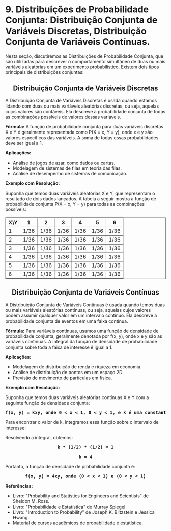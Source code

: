 <h1>9. Distribuições de Probabilidade Conjunta: Distribuição Conjunta de Variáveis Discretas, Distribuição Conjunta de Variáveis Contínuas.</h1>
<p>Nesta seção, discutiremos as Distribuições de Probabilidade Conjunta, que são utilizadas para descrever o comportamento simultâneo de duas ou mais variáveis aleatórias em um experimento probabilístico. Existem dois tipos principais de distribuições conjuntas:</p>
<h2 align="center">Distribuição Conjunta de Variáveis Discretas</h2>
<p>A Distribuição Conjunta de Variáveis Discretas é usada quando estamos lidando com duas ou mais variáveis aleatórias discretas, ou seja, aquelas cujos valores são contáveis. Ela descreve a probabilidade conjunta de todas as combinações possíveis de valores dessas variáveis.</p>
<p><strong>Fórmula:</strong> A função de probabilidade conjunta para duas variáveis discretas X e Y é geralmente representada como P(X = x, Y = y), onde x e y são valores específicos das variáveis. A soma de todas essas probabilidades deve ser igual a 1.</p>
<p><strong>Aplicações:</strong></p>
<ul>
  <li>Análise de jogos de azar, como dados ou cartas.</li>
  <li>Modelagem de sistemas de filas em teoria das filas.</li>
  <li>Análise de desempenho de sistemas de comunicação.</li>
</ul>
<p><strong>Exemplo com Resolução:</strong></p>
<p>Suponha que temos duas variáveis aleatórias X e Y, que representam o resultado de dois dados lançados. A tabela a seguir mostra a função de probabilidade conjunta P(X = x, Y = y) para todas as combinações possíveis:</p>
<table border="1">
  <tr>
    <th>X\Y</th>
    <th>1</th>
    <th>2</th>
    <th>3</th>
    <th>4</th>
    <th>5</th>
    <th>6</th>
  </tr>
  <tr>
    <td>1</td>
    <td>1/36</td>
    <td>1/36</td>
    <td>1/36</td>
    <td>1/36</td>
    <td>1/36</td>
    <td>1/36</td>
  </tr>
  <tr>
    <td>2</td>
    <td>1/36</td>
    <td>1/36</td>
    <td>1/36</td>
    <td>1/36</td>
    <td>1/36</td>
    <td>1/36</td>
  </tr>
  <tr>
    <td>3</td>
    <td>1/36</td>
    <td>1/36</td>
    <td>1/36</td>
    <td>1/36</td>
    <td>1/36</td>
    <td>1/36</td>
  </tr>
  <tr>
    <td>4</td>
    <td>1/36</td>
    <td>1/36</td>
    <td>1/36</td>
    <td>1/36</td>
    <td>1/36</td>
    <td>1/36</td>
  </tr>
  <tr>
    <td>5</td>
    <td>1/36</td>
    <td>1/36</td>
    <td>1/36</td>
    <td>1/36</td>
    <td>1/36</td>
    <td>1/36</td>
  </tr>
  <tr>
    <td>6</td>
    <td>1/36</td>
    <td>1/36</td>
    <td>1/36</td>
    <td>1/36</td>
    <td>1/36</td>
    <td>1/36</td>
  </tr>
</table>
<h2 align="center">Distribuição Conjunta de Variáveis Contínuas</h2>
<p>A Distribuição Conjunta de Variáveis Contínuas é usada quando temos duas ou mais variáveis aleatórias contínuas, ou seja, aquelas cujos valores podem assumir qualquer valor em um intervalo contínuo. Ela descreve a probabilidade conjunta de eventos em uma faixa contínua.</p>
<p><strong>Fórmula:</strong> Para variáveis contínuas, usamos uma função de densidade de probabilidade conjunta, geralmente denotada por f(x, y), onde x e y são as variáveis contínuas. A integral da função de densidade de probabilidade conjunta sobre toda a faixa de interesse é igual a 1.</p>
<p><strong>Aplicações:</strong></p>
<ul>
  <li>Modelagem de distribuição de renda e riqueza em economia.</li>
  <li>Análise de distribuição de pontos em um espaço 2D.</li>
  <li>Previsão de movimento de partículas em física.</li>
</ul>
<p><strong>Exemplo com Resolução:</strong></p>
<p>Suponha que temos duas variáveis aleatórias contínuas X e Y com a seguinte função de densidade conjunta:</p>
<pre align="center"><b>f(x, y) = kxy, onde 0 < x < 1, 0 < y < 1, e k é uma constante de normalização.</b></pre>
<p>Para encontrar o valor de k, integramos essa função sobre o intervalo de interesse:</p>
<!-- Insira a integral aqui -->
<p>Resolvendo a integral, obtemos:</p>
<pre align="center"><b>k * (1/2) * (1/2) = 1</b></pre>
<pre align="center"><b>k = 4</b></pre>
<p>Portanto, a função de densidade de probabilidade conjunta é:</p>
<pre align="center"><b>f(x, y) = 4xy, onde (0 < x < 1) e (0 < y < 1)</b></pre>
<p><strong>Referências:</strong></p>
<ul>
  <li>Livro: "Probability and Statistics for Engineers and Scientists" de Sheldon M. Ross.</li>
  <li>Livro: "Probabilidade e Estatística" de Murray Spiegel.</li>
  <li>Livro: "Introduction to Probability" de Joseph K. Blitzstein e Jessica Hwang.</li>
  <li>Material de cursos acadêmicos de probabilidade e estatística.</li>
</ul>
